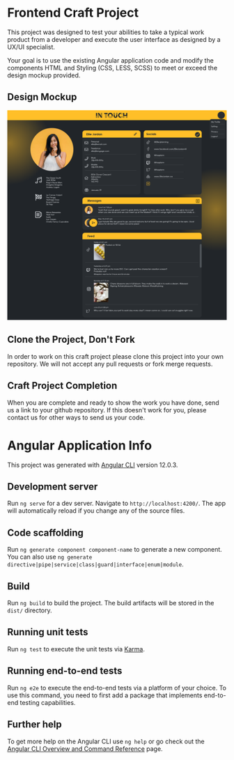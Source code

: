# Frontend Craft Project

This project was designed to test your abilities to take a typical work product from a developer 
and execute the user interface as designed by a UX/UI specialist.

Your goal is to use the existing Angular application code and modify the components HTML and Styling (CSS, LESS, SCSS)
to meet or exceed the design mockup provided.

## Design Mockup
![alt text](https://github.com/Jambo-Dev/frontend_craft_project/blob/main/Contact%20Profile.png)

## Clone the Project, Don't Fork

In order to work on this craft project please clone this project into your own repository.
We will not accept any pull requests or fork merge requests.

## Craft Project Completion

When you are complete and ready to show the work you have done, send us a link to your github repository.
If this doesn't work for you, please contact us for other ways to send us your code.

# Angular Application Info

This project was generated with [Angular CLI](https://github.com/angular/angular-cli) version 12.0.3.

## Development server

Run `ng serve` for a dev server. Navigate to `http://localhost:4200/`. The app will automatically reload if you change any of the source files.

## Code scaffolding

Run `ng generate component component-name` to generate a new component. You can also use `ng generate directive|pipe|service|class|guard|interface|enum|module`.

## Build

Run `ng build` to build the project. The build artifacts will be stored in the `dist/` directory.

## Running unit tests

Run `ng test` to execute the unit tests via [Karma](https://karma-runner.github.io).

## Running end-to-end tests

Run `ng e2e` to execute the end-to-end tests via a platform of your choice. To use this command, you need to first add a package that implements end-to-end testing capabilities.

## Further help

To get more help on the Angular CLI use `ng help` or go check out the [Angular CLI Overview and Command Reference](https://angular.io/cli) page.
